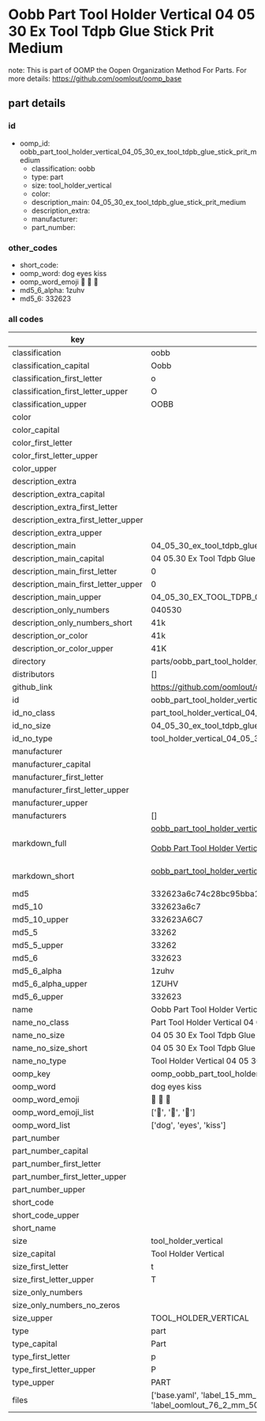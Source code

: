 # Oobb Part Tool Holder Vertical 04 05 30 Ex Tool Tdpb Glue Stick Prit Medium  

note: This is part of OOMP the Oopen Organization Method For Parts. For more details: https://github.com/oomlout/oomp_base

##  part details





### id
* oomp_id: oobb_part_tool_holder_vertical_04_05_30_ex_tool_tdpb_glue_stick_prit_medium
  * classification: oobb
  * type: part
  * size: tool_holder_vertical
  * color: 
  * description_main: 04_05_30_ex_tool_tdpb_glue_stick_prit_medium
  * description_extra: 
  * manufacturer: 
  * part_number: 

### other_codes
* short_code: 
* oomp_word: dog eyes kiss
* oomp_word_emoji :dog: :eyes: :kiss:
* md5_6_alpha: 1zuhv
* md5_6: 332623

### all codes 
| key | value |  
| --- | --- |  
| classification | oobb |  
| classification_capital | Oobb |  
| classification_first_letter | o |  
| classification_first_letter_upper | O |  
| classification_upper | OOBB |  
| color |  |  
| color_capital |  |  
| color_first_letter |  |  
| color_first_letter_upper |  |  
| color_upper |  |  
| description_extra |  |  
| description_extra_capital |  |  
| description_extra_first_letter |  |  
| description_extra_first_letter_upper |  |  
| description_extra_upper |  |  
| description_main | 04_05_30_ex_tool_tdpb_glue_stick_prit_medium |  
| description_main_capital | 04 05.30 Ex Tool Tdpb Glue Stick Prit Medium |  
| description_main_first_letter | 0 |  
| description_main_first_letter_upper | 0 |  
| description_main_upper | 04_05_30_EX_TOOL_TDPB_GLUE_STICK_PRIT_MEDIUM |  
| description_only_numbers | 040530 |  
| description_only_numbers_short | 41k |  
| description_or_color | 41k |  
| description_or_color_upper | 41K |  
| directory | parts/oobb_part_tool_holder_vertical_04_05_30_ex_tool_tdpb_glue_stick_prit_medium |  
| distributors | [] |  
| github_link | https://github.com/oomlout/oomlout_oomp_part_src/tree/main/parts/oobb_part_tool_holder_vertical_04_05_30_ex_tool_tdpb_glue_stick_prit_medium/working |  
| id | oobb_part_tool_holder_vertical_04_05_30_ex_tool_tdpb_glue_stick_prit_medium |  
| id_no_class | part_tool_holder_vertical_04_05_30_ex_tool_tdpb_glue_stick_prit_medium |  
| id_no_size | 04_05_30_ex_tool_tdpb_glue_stick_prit_medium |  
| id_no_type | tool_holder_vertical_04_05_30_ex_tool_tdpb_glue_stick_prit_medium |  
| manufacturer |  |  
| manufacturer_capital |  |  
| manufacturer_first_letter |  |  
| manufacturer_first_letter_upper |  |  
| manufacturer_upper |  |  
| manufacturers | [] |  
| markdown_full | [oobb_part_tool_holder_vertical_04_05_30_ex_tool_tdpb_glue_stick_prit_medium](https://github.com/oomlout/oomlout_oomp_part_src/tree/main/parts/oobb_part_tool_holder_vertical_04_05_30_ex_tool_tdpb_glue_stick_prit_medium/working)<br>[](https://github.com/oomlout/oomlout_oomp_part_src/tree/main/parts/oobb_part_tool_holder_vertical_04_05_30_ex_tool_tdpb_glue_stick_prit_medium/working)<br>[Oobb Part Tool Holder Vertical 04 05 30 Ex Tool Tdpb Glue Stick Prit Medium](https://github.com/oomlout/oomlout_oomp_part_src/tree/main/parts/oobb_part_tool_holder_vertical_04_05_30_ex_tool_tdpb_glue_stick_prit_medium/working)<br><br> |  
| markdown_short | [oobb_part_tool_holder_vertical_04_05_30_ex_tool_tdpb_glue_stick_prit_medium](https://github.com/oomlout/oomlout_oomp_part_src/tree/main/parts/oobb_part_tool_holder_vertical_04_05_30_ex_tool_tdpb_glue_stick_prit_medium/working)<br><br> |  
| md5 | 332623a6c74c28bc95bba1432774a593 |  
| md5_10 | 332623a6c7 |  
| md5_10_upper | 332623A6C7 |  
| md5_5 | 33262 |  
| md5_5_upper | 33262 |  
| md5_6 | 332623 |  
| md5_6_alpha | 1zuhv |  
| md5_6_alpha_upper | 1ZUHV |  
| md5_6_upper | 332623 |  
| name | Oobb Part Tool Holder Vertical 04 05 30 Ex Tool Tdpb Glue Stick Prit Medium |  
| name_no_class | Part Tool Holder Vertical 04 05 30 Ex Tool Tdpb Glue Stick Prit Medium |  
| name_no_size | 04 05 30 Ex Tool Tdpb Glue Stick Prit Medium |  
| name_no_size_short | 04 05 30 Ex Tool Tdpb Glue Stick Prit Medium |  
| name_no_type | Tool Holder Vertical 04 05 30 Ex Tool Tdpb Glue Stick Prit Medium |  
| oomp_key | oomp_oobb_part_tool_holder_vertical_04_05_30_ex_tool_tdpb_glue_stick_prit_medium |  
| oomp_word | dog eyes kiss |  
| oomp_word_emoji | :dog: :eyes: :kiss: |  
| oomp_word_emoji_list | [':dog:', ':eyes:', ':kiss:'] |  
| oomp_word_list | ['dog', 'eyes', 'kiss'] |  
| part_number |  |  
| part_number_capital |  |  
| part_number_first_letter |  |  
| part_number_first_letter_upper |  |  
| part_number_upper |  |  
| short_code |  |  
| short_code_upper |  |  
| short_name |  |  
| size | tool_holder_vertical |  
| size_capital | Tool Holder Vertical |  
| size_first_letter | t |  
| size_first_letter_upper | T |  
| size_only_numbers |  |  
| size_only_numbers_no_zeros |  |  
| size_upper | TOOL_HOLDER_VERTICAL |  
| type | part |  
| type_capital | Part |  
| type_first_letter | p |  
| type_first_letter_upper | P |  
| type_upper | PART |  
| files | ['base.yaml', 'label_15_mm_30_mm.pdf', 'label_15_mm_30_mm.svg', 'label_76_2_mm_50_8_mm.pdf', 'label_76_2_mm_50_8_mm.svg', 'label_oomlout_76_2_mm_50_8_mm.pdf', 'label_oomlout_76_2_mm_50_8_mm.svg', 'readme.md', 'working.json', 'working.yaml'] |  
